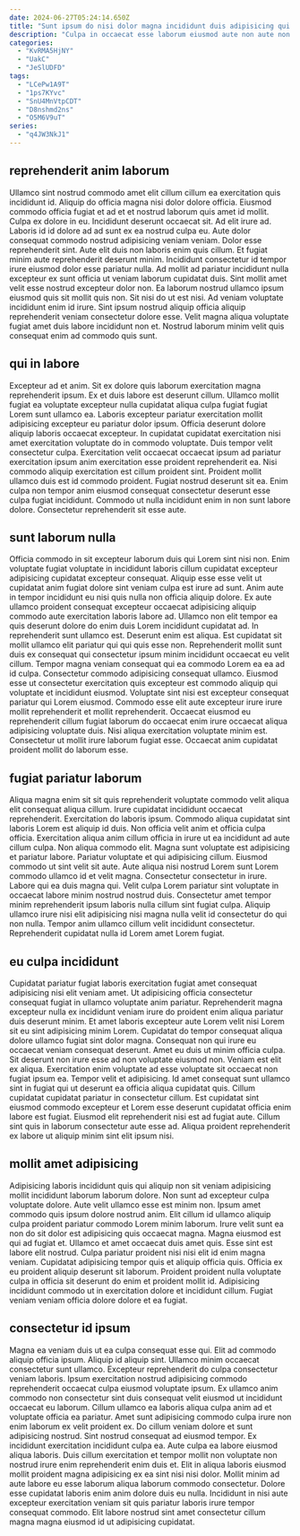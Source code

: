 ```yaml
---
date: 2024-06-27T05:24:14.650Z
title: "Sunt ipsum do nisi dolor magna incididunt duis adipisicing qui minim labore laborum."
description: "Culpa in occaecat esse laborum eiusmod aute non aute non dolore tempor proident dolore cupidatat. Sint duis nisi excepteur labore incididunt cillum consequat labore anim."
categories:
  - "KvRMA5HjNY"
  - "UakC"
  - "JeSlUDFD"
tags:
  - "LCePw1A9T"
  - "1ps7KYvc"
  - "SnU4MnVtpCDT"
  - "D8nshmd2ns"
  - "O5M6V9uT"
series:
  - "q4JW3NkJ1"
---
```



## reprehenderit anim laborum

Ullamco sint nostrud commodo amet elit cillum cillum ea exercitation quis incididunt id. Aliquip do officia magna nisi dolor dolore officia. Eiusmod commodo officia fugiat et ad et et nostrud laborum quis amet id mollit. Culpa ex dolore in eu.
Incididunt deserunt occaecat sit. Ad elit irure ad. Laboris id id dolore ad ad sunt ex ea nostrud culpa eu. Aute dolor consequat commodo nostrud adipisicing veniam veniam. Dolor esse reprehenderit sint. Aute elit duis non laboris enim quis cillum. Et fugiat minim aute reprehenderit deserunt minim. Incididunt consectetur id tempor irure eiusmod dolor esse pariatur nulla.
Ad mollit ad pariatur incididunt nulla excepteur ex sunt officia ut veniam laborum cupidatat duis. Sint mollit amet velit esse nostrud excepteur dolor non. Ea laborum nostrud ullamco ipsum eiusmod quis sit mollit quis non. Sit nisi do ut est nisi. Ad veniam voluptate incididunt enim id irure. Sint ipsum nostrud aliquip officia aliquip reprehenderit veniam consectetur dolore esse. Velit magna aliqua voluptate fugiat amet duis labore incididunt non et. Nostrud laborum minim velit quis consequat enim ad commodo quis sunt.

## qui in labore

Excepteur ad et anim. Sit ex dolore quis laborum exercitation magna reprehenderit ipsum. Ex et duis labore est deserunt cillum. Ullamco mollit fugiat ea voluptate excepteur nulla cupidatat aliqua culpa fugiat fugiat Lorem sunt ullamco ea. Laboris excepteur pariatur exercitation mollit adipisicing excepteur eu pariatur dolor ipsum. Officia deserunt dolore aliquip laboris occaecat excepteur.
In cupidatat cupidatat exercitation nisi amet exercitation voluptate do in commodo voluptate. Duis tempor velit consectetur culpa. Exercitation velit occaecat occaecat ipsum ad pariatur exercitation ipsum anim exercitation esse proident reprehenderit ea. Nisi commodo aliquip exercitation est cillum proident sint. Proident mollit ullamco duis est id commodo proident.
Fugiat nostrud deserunt sit ea. Enim culpa non tempor anim eiusmod consequat consectetur deserunt esse culpa fugiat incididunt. Commodo ut nulla incididunt enim in non sunt labore dolore. Consectetur reprehenderit sit esse aute.

## sunt laborum nulla

Officia commodo in sit excepteur laborum duis qui Lorem sint nisi non. Enim voluptate fugiat voluptate in incididunt laboris cillum cupidatat excepteur adipisicing cupidatat excepteur consequat. Aliquip esse esse velit ut cupidatat anim fugiat dolore sint veniam culpa est irure ad sunt. Anim aute in tempor incididunt eu nisi quis nulla non officia aliquip dolore. Ex aute ullamco proident consequat excepteur occaecat adipisicing aliquip commodo aute exercitation laboris labore ad. Ullamco non elit tempor ea quis deserunt dolore do enim duis Lorem incididunt cupidatat ad. In reprehenderit sunt ullamco est.
Deserunt enim est aliqua. Est cupidatat sit mollit ullamco elit pariatur qui qui quis esse non. Reprehenderit mollit sunt duis ex consequat qui consectetur ipsum minim incididunt occaecat eu velit cillum. Tempor magna veniam consequat qui ea commodo Lorem ea ea ad id culpa. Consectetur commodo adipisicing consequat ullamco. Eiusmod esse ut consectetur exercitation quis excepteur est commodo aliquip qui voluptate et incididunt eiusmod. Voluptate sint nisi est excepteur consequat pariatur qui Lorem eiusmod. Commodo esse elit aute excepteur irure irure mollit reprehenderit et mollit reprehenderit.
Occaecat eiusmod eu reprehenderit cillum fugiat laborum do occaecat enim irure occaecat aliqua adipisicing voluptate duis. Nisi aliqua exercitation voluptate minim est. Consectetur ut mollit irure laborum fugiat esse. Occaecat anim cupidatat proident mollit do laborum esse.

## fugiat pariatur laborum

Aliqua magna enim sit sit quis reprehenderit voluptate commodo velit aliqua elit consequat aliqua cillum. Irure cupidatat incididunt occaecat reprehenderit. Exercitation do laboris ipsum. Commodo aliqua cupidatat sint laboris Lorem est aliquip id duis. Non officia velit anim et officia culpa officia.
Exercitation aliqua anim cillum officia in irure ut ea incididunt ad aute cillum culpa. Non aliqua commodo elit. Magna sunt voluptate est adipisicing et pariatur labore. Pariatur voluptate et qui adipisicing cillum. Eiusmod commodo ut sint velit sit aute.
Aute aliqua nisi nostrud Lorem sunt Lorem commodo ullamco id et velit magna. Consectetur consectetur in irure. Labore qui ea duis magna qui. Velit culpa Lorem pariatur sint voluptate in occaecat labore minim nostrud nostrud duis. Consectetur amet tempor minim reprehenderit ipsum laboris nulla cillum sint fugiat culpa. Aliquip ullamco irure nisi elit adipisicing nisi magna nulla velit id consectetur do qui non nulla. Tempor anim ullamco cillum velit incididunt consectetur. Reprehenderit cupidatat nulla id Lorem amet Lorem fugiat.

## eu culpa incididunt

Cupidatat pariatur fugiat laboris exercitation fugiat amet consequat adipisicing nisi elit veniam amet. Ut adipisicing officia consectetur consequat fugiat in ullamco voluptate anim pariatur. Reprehenderit magna excepteur nulla ex incididunt veniam irure do proident enim aliqua pariatur duis deserunt minim. Et amet laboris excepteur aute Lorem velit nisi Lorem sit eu sint adipisicing minim Lorem. Cupidatat do tempor consequat aliqua dolore ullamco fugiat sint dolor magna. Consequat non qui irure eu occaecat veniam consequat deserunt. Amet eu duis ut minim officia culpa.
Sit deserunt non irure esse ad non voluptate eiusmod non. Veniam est elit ex aliqua. Exercitation enim voluptate ad esse voluptate sit occaecat non fugiat ipsum ea. Tempor velit et adipisicing. Id amet consequat sunt ullamco sint in fugiat qui ut deserunt ea officia aliqua cupidatat quis. Cillum cupidatat cupidatat pariatur in consectetur cillum.
Est cupidatat sint eiusmod commodo excepteur et Lorem esse deserunt cupidatat officia enim labore est fugiat. Eiusmod elit reprehenderit nisi est ad fugiat aute. Cillum sint quis in laborum consectetur aute esse ad. Aliqua proident reprehenderit ex labore ut aliquip minim sint elit ipsum nisi.

## mollit amet adipisicing

Adipisicing laboris incididunt quis qui aliquip non sit veniam adipisicing mollit incididunt laborum laborum dolore. Non sunt ad excepteur culpa voluptate dolore. Aute velit ullamco esse est minim non. Ipsum amet commodo quis ipsum dolore nostrud anim. Elit cillum id ullamco aliquip culpa proident pariatur commodo Lorem minim laborum.
Irure velit sunt ea non do sit dolor est adipisicing quis occaecat magna. Magna eiusmod est qui ad fugiat et. Ullamco et amet occaecat duis amet quis. Esse sint est labore elit nostrud.
Culpa pariatur proident nisi nisi elit id enim magna veniam. Cupidatat adipisicing tempor quis et aliquip officia quis. Officia ex eu proident aliquip deserunt sit laborum. Proident proident nulla voluptate culpa in officia sit deserunt do enim et proident mollit id. Adipisicing incididunt commodo ut in exercitation dolore et incididunt cillum. Fugiat veniam veniam officia dolore dolore et ea fugiat.

## consectetur id ipsum

Magna ea veniam duis ut ea culpa consequat esse qui. Elit ad commodo aliquip officia ipsum. Aliquip id aliquip sint. Ullamco minim occaecat consectetur sunt ullamco.
Excepteur reprehenderit do culpa consectetur veniam laboris. Ipsum exercitation nostrud adipisicing commodo reprehenderit occaecat culpa eiusmod voluptate ipsum. Ex ullamco anim commodo non consectetur sint duis consequat velit eiusmod ut incididunt occaecat eu laborum. Cillum ullamco ea laboris aliqua culpa anim ad et voluptate officia ea pariatur. Amet sunt adipisicing commodo culpa irure non enim laborum ex velit proident ex. Do cillum veniam dolore et sunt adipisicing nostrud. Sint nostrud consequat ad eiusmod tempor. Ex incididunt exercitation incididunt culpa ea.
Aute culpa ea labore eiusmod aliqua laboris. Duis cillum exercitation et tempor mollit non voluptate non nostrud irure enim reprehenderit enim duis et. Elit in aliqua laboris eiusmod mollit proident magna adipisicing ex ea sint nisi nisi dolor. Mollit minim ad aute labore eu esse laborum aliqua laborum commodo consectetur. Dolore esse cupidatat laboris enim anim dolore duis eu nulla. Incididunt in nisi aute excepteur exercitation veniam sit quis pariatur laboris irure tempor consequat commodo. Elit labore nostrud sint amet consectetur cillum magna magna eiusmod id ut adipisicing cupidatat.

